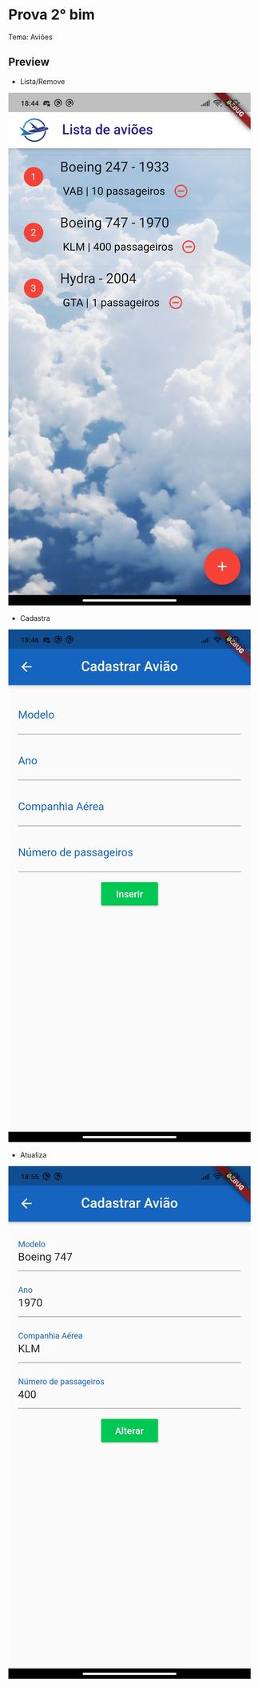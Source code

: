 # Prova 2° bim

Tema: Aviões

## Preview

- Lista/Remove

![Print 1](.github/list.jpg)

- Cadastra

![Print 2](.github/create.jpg)

- Atualiza

![Print 3](.github/update.jpg)
